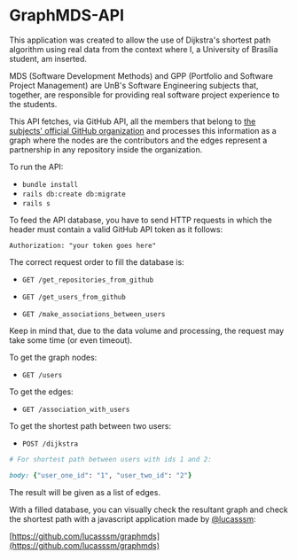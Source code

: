 # GraphMDS-API

This application was created to allow the use of Dijkstra's shortest path algorithm using real data from the context where I, a University of Brasília student, am inserted.

MDS (Software Development Methods) and GPP (Portfolio and Software Project Management) are UnB's Software Engineering subjects that, together, are responsible for providing real software project experience to the students.

This API fetches, via GitHub API, all the members that belong to [the subjects' official GitHub organization](https://github.com/fga-eps-mds) and processes this information as a graph where the nodes are the contributors and the edges represent a partnership in any repository inside the organization.

To run the API:

- `bundle install`
- `rails db:create db:migrate`
- `rails s`

To feed the API database, you have to send HTTP requests in which the header must contain a valid GitHub API token as it follows:

`Authorization: "your token goes here"`

The correct request order to fill the database is:

- `GET /get_repositories_from_github`

- `GET /get_users_from_github`

- `GET /make_associations_between_users`

Keep in mind that, due to the data volume and processing, the request may take some time (or even timeout).

To get the graph nodes:

- `GET /users`

To get the edges:

- `GET /association_with_users`

To get the shortest path between two users:

- `POST /dijkstra`

```ruby
# For shortest path between users with ids 1 and 2:

body: {"user_one_id": "1", "user_two_id": "2"}
```
The result will be given as a list of edges.

With a filled database, you can visually check the resultant graph and check the shortest path with a javascript application made by [@lucasssm](https://github.com/lucasssm):

[https://github.com/lucasssm/graphmds](https://github.com/lucasssm/graphmds)
